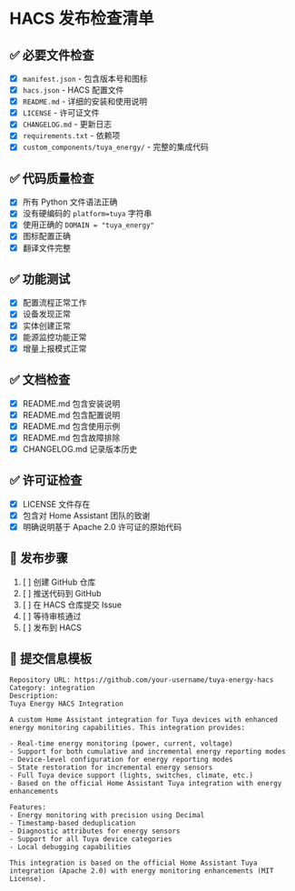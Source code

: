 # HACS 发布检查清单

## ✅ 必要文件检查
- [x] `manifest.json` - 包含版本号和图标
- [x] `hacs.json` - HACS 配置文件
- [x] `README.md` - 详细的安装和使用说明
- [x] `LICENSE` - 许可证文件
- [x] `CHANGELOG.md` - 更新日志
- [x] `requirements.txt` - 依赖项
- [x] `custom_components/tuya_energy/` - 完整的集成代码

## ✅ 代码质量检查
- [x] 所有 Python 文件语法正确
- [x] 没有硬编码的 `platform=tuya` 字符串
- [x] 使用正确的 `DOMAIN = "tuya_energy"`
- [x] 图标配置正确
- [x] 翻译文件完整

## ✅ 功能测试
- [x] 配置流程正常工作
- [x] 设备发现正常
- [x] 实体创建正常
- [x] 能源监控功能正常
- [x] 增量上报模式正常

## ✅ 文档检查
- [x] README.md 包含安装说明
- [x] README.md 包含配置说明
- [x] README.md 包含使用示例
- [x] README.md 包含故障排除
- [x] CHANGELOG.md 记录版本历史

## ✅ 许可证检查
- [x] LICENSE 文件存在
- [x] 包含对 Home Assistant 团队的致谢
- [x] 明确说明基于 Apache 2.0 许可证的原始代码

## 🚀 发布步骤
1. [ ] 创建 GitHub 仓库
2. [ ] 推送代码到 GitHub
3. [ ] 在 HACS 仓库提交 Issue
4. [ ] 等待审核通过
5. [ ] 发布到 HACS

## 📝 提交信息模板
```
Repository URL: https://github.com/your-username/tuya-energy-hacs
Category: integration
Description: 
Tuya Energy HACS Integration

A custom Home Assistant integration for Tuya devices with enhanced energy monitoring capabilities. This integration provides:

- Real-time energy monitoring (power, current, voltage)
- Support for both cumulative and incremental energy reporting modes
- Device-level configuration for energy reporting modes
- State restoration for incremental energy sensors
- Full Tuya device support (lights, switches, climate, etc.)
- Based on the official Home Assistant Tuya integration with energy enhancements

Features:
- Energy monitoring with precision using Decimal
- Timestamp-based deduplication
- Diagnostic attributes for energy sensors
- Support for all Tuya device categories
- Local debugging capabilities

This integration is based on the official Home Assistant Tuya integration (Apache 2.0) with energy monitoring enhancements (MIT License).
``` 